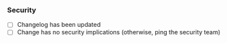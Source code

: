 ### Security
- [ ] Changelog has been updated
- [ ] Change has no security implications (otherwise, ping the security team)
